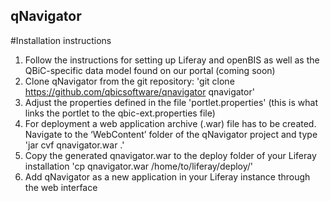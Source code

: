 ## qNavigator


#Installation instructions

1. Follow the instructions for setting up Liferay and openBIS as well as the QBiC-specific data model found on our portal (coming soon)
2. Clone qNavigator from the git repository: 'git clone https://github.com/qbicsoftware/qnavigator qnavigator'
3. Adjust the properties defined in the file 'portlet.properties' (this is what links the portlet to the qbic-ext.properties file)
4. For deployment a web application archive (.war) file has to be created. Navigate to the ‘WebContent’ folder of the qNavigator project and type 'jar cvf qnavigator.war .'
5. Copy the generated qnavigator.war to the deploy folder of your Liferay installation 'cp qnavigator.war /home/to/liferay/deploy/'
6. Add qNavigator as a new application in your Liferay instance through the web interface
